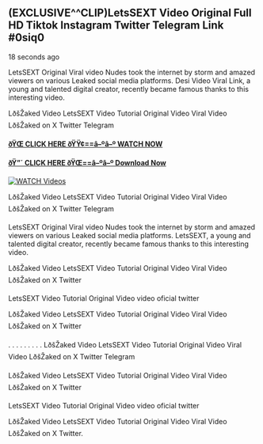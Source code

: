 ## (EXCLUSIVE^^CLIP)LetsSEXT Video Original Full HD Tiktok Instagram Twitter Telegram Link #0siq0

18 seconds ago

LetsSEXT Original Viral video Nudes took the internet by storm and amazed viewers on various Leaked social media platforms. Desi Video Viral Link, a young and talented digital creator, recently became famous thanks to this interesting video.

LðšŽaked Video LetsSEXT Video Tutorial Original Video Viral Video LðšŽaked on X Twitter Telegram

**[ðŸŒ CLICK HERE ðŸŸ¢==â–ºâ–º WATCH NOW](https://clips-mediaa.blogspot.com/2025/02/video-viral-download.html)**

**[ðŸ”´ CLICK HERE ðŸŒ==â–ºâ–º Download Now](https://clips-mediaa.blogspot.com/2025/02/video-viral-download.html)**

[![WATCH Videos](https://i.imgur.com/dJHk4Zq.gif)](https://clips-mediaa.blogspot.com/2025/02/video-viral-download.html)

LðšŽaked Video LetsSEXT Video Tutorial Original Video Viral Video LðšŽaked on X Twitter Telegram

LetsSEXT Original Viral video Nudes took the internet by storm and amazed viewers on various Leaked social media platforms. LetsSEXT, a young and talented digital creator, recently became famous thanks to this interesting video.

LðšŽaked Video LetsSEXT Video Tutorial Original Video Viral Video LðšŽaked on X Twitter

LetsSEXT Video Tutorial Original Video video oficial twitter

LðšŽaked Video LetsSEXT Video Tutorial Original Video Viral Video LðšŽaked on X Twitter

. . . . . . . . . LðšŽaked Video LetsSEXT Video Tutorial Original Video Viral Video LðšŽaked on X Twitter Telegram

LðšŽaked Video LetsSEXT Video Tutorial Original Video Viral Video LðšŽaked on X Twitter

LetsSEXT Video Tutorial Original Video video oficial twitter

LðšŽaked Video LetsSEXT Video Tutorial Original Video Viral Video LðšŽaked on X Twitter.